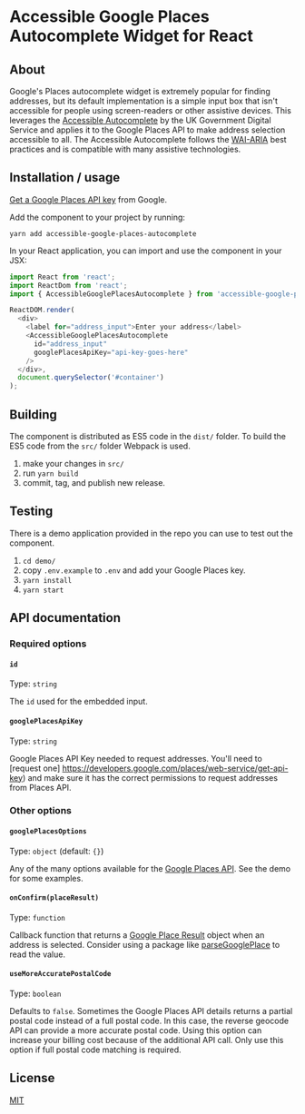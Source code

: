 # Accessible Google Places Autocomplete Widget for React

## About

Google's Places autocomplete widget is extremely popular for finding
addresses, but its default implementation is a simple input box that
isn't accessible for people using screen-readers or other assistive
devices. This leverages the
[Accessible Autocomplete](https://github.com/alphagov/accessible-autocomplete)
by the UK Government Digital Service and applies it to the Google Places API
to make address selection accessible to all. The Accessible Autocomplete
follows the [WAI-ARIA](https://www.w3.org/WAI/standards-guidelines/aria/) best
practices and is compatible with many assistive technologies.

## Installation / usage

[Get a Google Places API key](https://developers.google.com/places/web-service/get-api-key)
from Google.

Add the component to your project by running:

```
yarn add accessible-google-places-autocomplete
```

In your React application, you can import and use the component in your JSX:

```js
import React from 'react';
import ReactDom from 'react';
import { AccessibleGooglePlacesAutocomplete } from 'accessible-google-places-autocomplete';

ReactDOM.render(
  <div>
    <label for="address_input">Enter your address</label>
    <AccessibleGooglePlacesAutocomplete
      id="address_input"
      googlePlacesApiKey="api-key-goes-here"
    />
  </div>,
  document.querySelector('#container')
);
```

## Building

The component is distributed as ES5 code in the `dist/` folder. To build the
ES5 code from the `src/` folder Webpack is used.

1.  make your changes in `src/`
2.  run `yarn build`
3.  commit, tag, and publish new release.

## Testing

There is a demo application provided in the repo you can use to test out
the component.

1.  `cd demo/`
2.  copy `.env.example` to `.env` and add your Google Places key.
3.  `yarn install`
4.  `yarn start`

## API documentation

### Required options

#### `id`

Type: `string`

The `id` used for the embedded input.

#### `googlePlacesApiKey`

Type: `string`

Google Places API Key needed to request addresses. You'll need to [request one]
https://developers.google.com/places/web-service/get-api-key) and make sure it
has the correct permissions to request addresses from Places API.

### Other options

#### `googlePlacesOptions`

Type: `object` (default: `{}`)

Any of the many options available for the [Google Places API](https://developers.google.com/maps/documentation/javascript/reference/3/places-widget#AutocompletionRequest).
See the demo for some examples.

#### `onConfirm(placeResult)`

Type: `function`

Callback function that returns a [Google Place Result](https://developers.google.com/maps/documentation/javascript/reference/3.exp/places-service#PlaceResult)
object when an address is selected. Consider using a package like
[parseGooglePlace](https://www.npmjs.com/package/parse-google-place) to read
the value.

#### `useMoreAccuratePostalCode`

Type: `boolean`

Defaults to `false`. Sometimes the Google Places API details returns a partial
postal code instead of a full postal code. In this case, the reverse geocode
API can provide a more accurate postal code. Using this option can increase
your billing cost because of the additional API call. Only use this option if
full postal code matching is required.

## License

[MIT](LICENSE)
